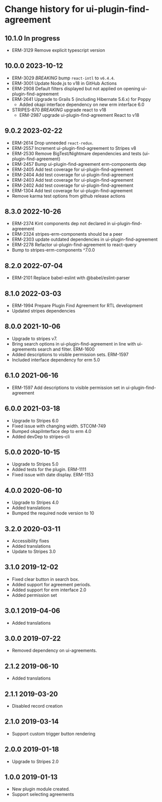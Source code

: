 # Change history for ui-plugin-find-agreement

## 10.1.0 In progress
* ERM-3129 Remove explicit typescript version

## 10.0.0 2023-10-12
* ERM-3029 *BREAKING* bump `react-intl` to `v6.4.4`.
* ERM-3001 Update Node.js to v18 in GitHub Actions
* ERM-2908 Default filters displayed but not applied on opening ui-plugin-find-agreement
* ERM-2641 Upgrade to Grails 5 (including Hibernate 5.6.x) for Poppy
  * Added okapi interface dependency on new erm interface 6.0
* STRIPES-870 *BREAKING* upgrade react to v18
  * ERM-2987 upgrade ui-plugin-find-agreement React to v18

## 9.0.2 2023-02-22
* ERM-2614 Drop unneeded `react-redux`.
* ERM-2557 Increment ui-plugin-find-agreement to Stripes v8
* ERM-2530 Remove BigTest/Nightmare dependencies and tests (ui-plugin-find-agreement)
* ERM-2457 Bump ui-plugin-find-agreement erm-components dep
* ERM-2405 Add test coverage for ui-plugin-find-agreement <View>
* ERM-2404 Add test coverage for ui-plugin-find-agreement <Modal>
* ERM-2403 Add test coverage for ui-plugin-find-agreement <Filters>
* ERM-2402 Add test coverage for ui-plugin-find-agreement <Container>
* ERM-1304 Add test coverage for ui-plugin-find-agreement <AgreementSearch>
* Remove karma test options from github release actions

## 8.3.0 2022-10-26
* ERM-2374 Kint components dep not declared in ui-plugin-find-agreement
* ERM-2324 stripes-erm-components should be a peer
* ERM-2303 update outdated dependencies in ui-plugin-find-agreement
* ERM-2278 Refactor ui-plugin-find-agreement to react-query
* Bump to stripes-erm-components ^7.0.0

## 8.2.0 2022-07-04
* ERM-2101 Replace babel-eslint with @babel/eslint-parser

## 8.1.0 2022-03-03
* ERM-1994 Prepare Plugin Find Agreement for RTL development
* Updated stripes dependencies

## 8.0.0 2021-10-06
* Upgrade to stripes v7.
* Bring search options in ui-plugin-find-agreement in line with ui-agreements search and filter. ERM-1600
* Added descriptions to visible permission sets. ERM-1597
* Included interface dependency for erm 5.0

## 6.1.0 2021-06-16
* ERM-1597 Add descriptions to visible permission set in ui-plugin-find-agreement

## 6.0.0 2021-03-18
* Upgrade to Stripes 6.0
* Fixed issue with changing width. STCOM-749
* Bumped okapiInterface dep to erm 4.0
* Added devDep to stripes-cli

## 5.0.0 2020-10-15
* Upgrade to Stripes 5.0
* Added tests for the plugin. ERM-1111
* Fixed issue with date display. ERM-1153

## 4.0.0 2020-06-10
* Upgrade to Stripes 4.0
* Added translations
* Bumped the required node version to 10

## 3.2.0 2020-03-11
* Accessibility fixes
* Added translations
* Update to Stripes 3.0

## 3.1.0 2019-12-02
* Fixed clear button in search box.
* Added support for agreement periods.
* Added support for erm interface 2.0
* Added permission set

## 3.0.1 2019-04-06
* Added translations

## 3.0.0 2019-07-22
* Removed dependency on ui-agreements.

## 2.1.2 2019-06-10
* Added translations

## 2.1.1 2019-03-20
* Disabled record creation

## 2.1.0 2019-03-14
* Support custom trigger button rendering

## 2.0.0 2019-01-18
* Upgrade to Stripes 2.0

## 1.0.0 2019-01-13
* New plugin module created.
* Support selecting agreements
